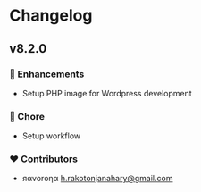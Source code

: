 # Changelog


## v8.2.0


### 🚀 Enhancements

- Setup PHP image for Wordpress development

### 🏡 Chore

- Setup workflow

### ❤️ Contributors

- яαvoroηα <h.rakotonjanahary@gmail.com>

